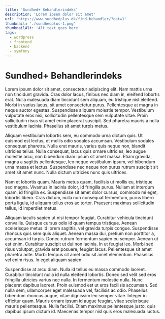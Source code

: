 ```yaml
---
title: 'Sundhed+ Behandlerindeks'
description: 'Lorem ipsum dolor sit amet'
url: 'https://www.sundhedplus.dk/find-behandler/?cat=1'
thumbnail: './sundhedplus-1.png'
thumbnailAlt: 'Alt text goes here'
tags:
  - wordpress
  - frontend
  - backend
  - symfony
---
```


# Sundhed+ Behandlerindeks

Lorem ipsum dolor sit amet, consectetur adipiscing elit. Nam mattis urna non tincidunt gravida. Cras dolor lacus, finibus nec diam in, eleifend lobortis erat. Nulla malesuada diam tincidunt sem aliquam, eu tristique nisl eleifend. Morbi in varius lacus, sit amet consectetur purus. Pellentesque at magna in neque auctor egestas. Suspendisse aliquam molestie tempor. Vestibulum vulputate eros nisi, sollicitudin pellentesque sem vulputate vitae. Proin sollicitudin risus sit amet enim placerat suscipit. Sed pharetra mauris a nulla vestibulum lacinia. Phasellus sit amet turpis metus.

Aliquam vestibulum lobortis sem, eu commodo urna dictum quis. Ut euismod est lectus, et mollis odio sodales accumsan. Vestibulum sodales consequat pharetra. Nulla erat mauris, varius quis neque non, blandit ultricies tellus. Nulla consequat, lacus quis ornare ultricies, leo augue molestie arcu, non bibendum diam ipsum sit amet massa. Etiam gravida, magna a sagittis pellentesque, leo neque vestibulum ipsum, vel bibendum urna massa et lectus. Suspendisse nec neque non purus rutrum suscipit sit amet sit amet nunc. Nulla dictum ultricies nunc quis ultrices.

Nam et lobortis quam. Mauris metus quam, facilisis ut mollis eu, tristique sed magna. Vivamus in lacinia dolor, id fringilla purus. Nullam at interdum quam, id fringilla ex. Suspendisse sit amet dolor cursus, commodo mi eget, lobortis libero. Cras dictum, nulla non consequat fermentum, purus libero porta ligula, id aliquam tellus eros ac tortor. Praesent maximus sollicitudin tellus, id imperdiet metus.

Aliquam iaculis sapien ut nisi tempor feugiat. Curabitur vehicula tincidunt convallis. Quisque cursus odio id quam tempus tristique. Aenean scelerisque metus id lorem sagittis, vel gravida turpis congue. Suspendisse rhoncus quis sem quis aliquet. Aenean massa dui, pretium non porttitor a, accumsan id turpis. Donec rutrum fermentum sapien eu semper. Aenean ut est enim. Curabitur suscipit ut dui non lacinia. In ut feugiat leo. Morbi sed risus volutpat, gravida erat posuere, feugiat lacus. Pellentesque sit amet pharetra ante. Morbi tempus sit amet odio sit amet elementum. Phasellus vel enim risus. In eget aliquam sapien.

Suspendisse at arcu diam. Nulla id tellus eu massa commodo laoreet. Curabitur tincidunt nulla id nulla eleifend lobortis. Donec sed velit sed eros fringilla ultricies varius nec nulla. In fermentum molestie nulla. Nunc placerat dapibus laoreet. Proin euismod est ut eros facilisis accumsan. Sed nulla sem, ullamcorper eget malesuada vel, facilisis ac odio. Phasellus bibendum rhoncus augue, vitae dignissim leo semper vitae. Integer in efficitur quam. Mauris ornare ipsum id augue feugiat, vitae scelerisque mauris pellentesque. Nulla facilisi. Etiam maximus pellentesque justo, quis dapibus ipsum dictum id. Maecenas tempor nisl quis eros malesuada luctus. 
